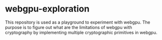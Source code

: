 # webgpu-exploration

This repository is used as a playground to experiment with webgpu. The purpose is to figure out what are the limitations of webgpu with cryptography by implementing multiple cryptographic primitives in webgpu.

